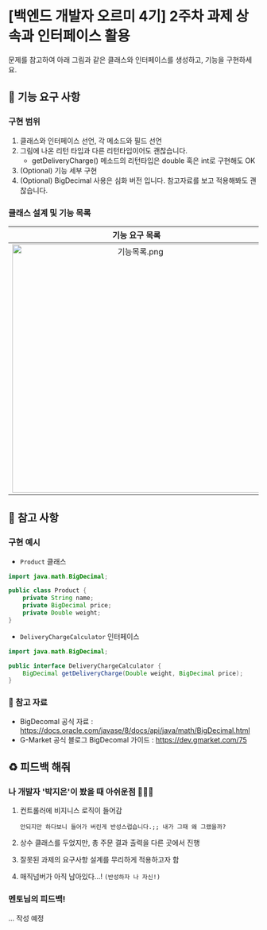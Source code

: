 # [백엔드 개발자 오르미 4기] 2주차 과제 상속과 인터페이스 활용 
문제를 참고하여 아래 그림과 같은 클래스와 인터페이스를 생성하고, 기능을 구현하세요.

## 🚀 기능 요구 사항 

### 구현 범위 
1. 클래스와 인터페이스 선언, 각 메소드와 필드 선언
2. 그림에 나온 리턴 타입과 다른 리턴타입이어도 괜찮습니다. 
    - getDeliveryCharge() 메소드의 리턴타입은 double 혹은 int로 구현해도 OK
3. (Optional) 기능 세부 구현 
4. (Optional) BigDecimal 사용은 심화 버전 입니다. 참고자료를 보고 적용해봐도 괜찮습니다.

### 클래스 설계 및 기능 목록 

|기능 요구 목록|클래스 다이어그램|
|:---:|:---:|
|<img width="500" alt="기능목록.png" src="https://github.com/www-author/java-ecommerce-service/assets/148677085/4ca07420-87af-4aa3-aa3c-d8a9a6fce60c">|<img width="400" alt="클래스다이어그램.png" src="https://github.com/www-author/java-ecommerce-service/assets/148677085/8e13cb29-ca23-4d2e-b8df-b564f4ba94d8">|

## 🌱 참고 사항 

### 구현 예시 
- `Product` 클래스

```java
import java.math.BigDecimal;

public class Product {
    private String name;
    private BigDecimal price;
    private Double weight;
}
```

- `DeliveryChargeCalculator` 인터페이스

```java
import java.math.BigDecimal;

public interface DeliveryChargeCalculator {
    BigDecimal getDeliveryCharge(Double weight, BigDecimal price);
}
```
### 🔗 참고 자료 
* BigDecomal 공식 자료 
 : https://docs.oracle.com/javase/8/docs/api/java/math/BigDecimal.html
* G-Market 공식 블로그 BigDecomal 가이드
 : https://dev.gmarket.com/75

## ♻️ 피드백 해줘 
### 나 개발자 '박지은'이 봤을 때 아쉬운점 👩🏻‍💻 
1. 컨트롤러에 비지니스 로직이 들어감

     ```안되지만 하다보니 들어가 버린게 반성스럽습니다.;; 내가 그때 왜 그랬을까? ```

2. 상수 클래스를 두었지만, 총 주문 결과 출력을 다른 곳에서 진행


3. 잘못된 과제의 요구사항 설계를 무리하게 적용하고자 함

4. 매직넘버가 아직 남아있다...! ```(반성하자 나 자신!)```

### 멘토님의 피드백! 

... 
작성 예정 
